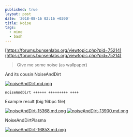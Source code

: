 ```yaml
---
published: true
layout: post
date: '2018-08-16 02:16 +0200'
title: Noise
tags:
  - mine
  - bash
---
```

[https://forums.bunsenlabs.org/viewtopic.php?pid=75214](https://forums.bunsenlabs.org/viewtopic.php?pid=75214)

> Give me some noise (as wallpaper)

And its cousin NoiseAndDirt

[![noiseAndDirt.md.png](https://cdn.scrot.moe/images/2018/08/14/noiseAndDirt.md.png)](https://cdn.scrot.moe/images/2018/08/14/noiseAndDirt.png)

    noiseAndDirt ++++++ +++++++++ ++++
    
Example result (big 16bpc file)

[![noiseAndDirt-15368.md.png](https://cdn.scrot.moe/images/2018/08/16/noiseAndDirt-15368.md.png)](https://cdn.scrot.moe/images/2018/08/16/noiseAndDirt-15368.png)
[![noiseAndDirt-13900.md.png](https://cdn.scrot.moe/images/2018/08/16/noiseAndDirt-13900.md.png)](https://cdn.scrot.moe/images/2018/08/16/noiseAndDirt-13900.png)

NoiseAndDirtPlasma

[![noiseAndDirt-16853.md.png](https://cdn.scrot.moe/images/2018/08/16/noiseAndDirt-16853.md.png)](https://cdn.scrot.moe/images/2018/08/16/noiseAndDirt-16853.png)
